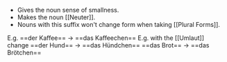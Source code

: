- Gives the noun sense of smallness.
- Makes the noun [[Neuter]].
- Nouns with this suffix won't change form when taking [[Plural Forms]].

E.g. 
==der Kaffee== → ==das Kaffeechen==
E.g. with the [[Umlaut]] change
==der Hund== → ==das Hündchen==
==das Brot== → ==das Brötchen==
